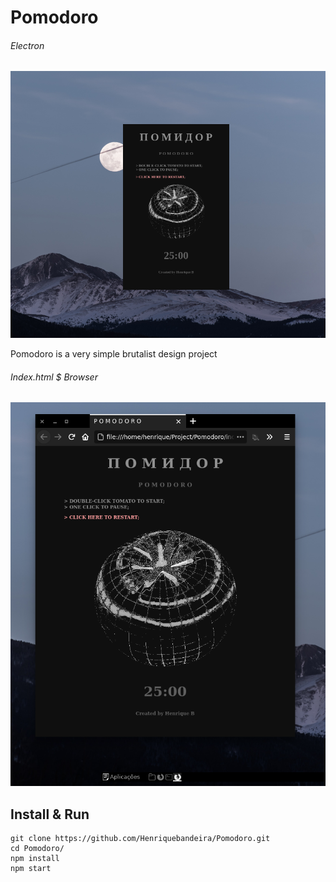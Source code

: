# Pomodoro

<h6>Electron</h6>
<img src="https://raw.githubusercontent.com/Henriquebandeira/Pomodoro/master/PREVIEW.png"/>

Pomodoro is a very simple brutalist design project

<h6>Index.html $ Browser</h6>
<img src="https://raw.githubusercontent.com/Henriquebandeira/Pomodoro/master/PREVIEW2.png"/>

## Install & Run

```
git clone https://github.com/Henriquebandeira/Pomodoro.git
cd Pomodoro/
npm install
npm start
```
